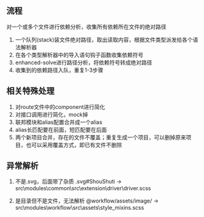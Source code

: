 ## 流程
对一个或多个文件进行依赖分析，收集所有依赖所在文件的绝对路径

1. 一个队列(stack)装文件绝对路径，取出读取内容，根据文件类型派发给各个语法解析器
2. 在各个类型解析器中的导入语句钩子函数收集依赖符号
3. enhanced-solve进行路径分析，将依赖符号转成绝对路径
4. 收集到的依赖路径入队，重复1-3步骤

## 相关特殊处理
1. 对route文件中的component进行简化
2. 对接口调用进行简化，mock掉
3. 联邦模块和alias配置合并成一个alias
4. alias长匹配要在前面，短匹配要在后面
5. 两个新项目合并，存在的文件不覆盖；重复生成一个项目，可以删掉原来项目，也可以采用覆盖方式，即已有文件不删除

## 异常解析
1. 不是.svg，后面带了杂质
.svg#ShouShuti  -> src\modules\common\src\extension\driver\driver.scss

2. 是目录但不是文件，无法解析
@workflow/assets/image/ -> src\modules\workflow\src\assets\style\_mixins.scss 